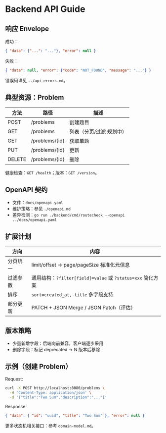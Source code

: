 # Backend API Guide

## 响应 Envelope
成功：
```json
{ "data": {"...": "..."}, "error": null }
```
失败：
```json
{ "data": null, "error": {"code": "NOT_FOUND", "message": "..."} }
```
错误码详见 `../api_errors.md`。

## 典型资源：Problem
| 方法 | 路径 | 描述 |
| ---- | ---- | ---- |
| POST | /problems | 创建题目 |
| GET | /problems | 列表（分页/过滤 规划中） |
| GET | /problems/{id} | 获取单题 |
| PUT | /problems/{id} | 更新 |
| DELETE | /problems/{id} | 删除 |

健康检查：`GET /health`；版本：`GET /version`。

## OpenAPI 契约
- 文件：`docs/openapi.yaml`
- 维护策略：参见 `./openapi.md`
- 差异检测：`go run ./backend/cmd/routecheck --openapi ../docs/openapi.yaml`

## 扩展计划
| 方向 | 内容 |
| ---- | ---- |
| 分页统一 | limit/offset -> page/pageSize 标准化元信息 |
| 过滤参数 | 通用结构：`?filter[field]=value` 或 `?status=xxx` 简化方案 |
| 排序 | `sort=created_at,-title` 多字段支持 |
| 部分更新 | PATCH + JSON Merge / JSON Patch（评估） |

## 版本策略
- 少量新增字段：后端向前兼容，客户端逐步采用
- 删除字段：标记 deprecated → N 版本后移除

## 示例（创建 Problem）
Request:
```bash
curl -X POST http://localhost:8080/problems \
  -H 'Content-Type: application/json' \
  -d '{"title":"Two Sum","description":"..."}'
```
Response:
```json
{ "data": { "id": "uuid", "title": "Two Sum" }, "error": null }
```

更多状态机相关接口：参考 `domain-model.md`。
